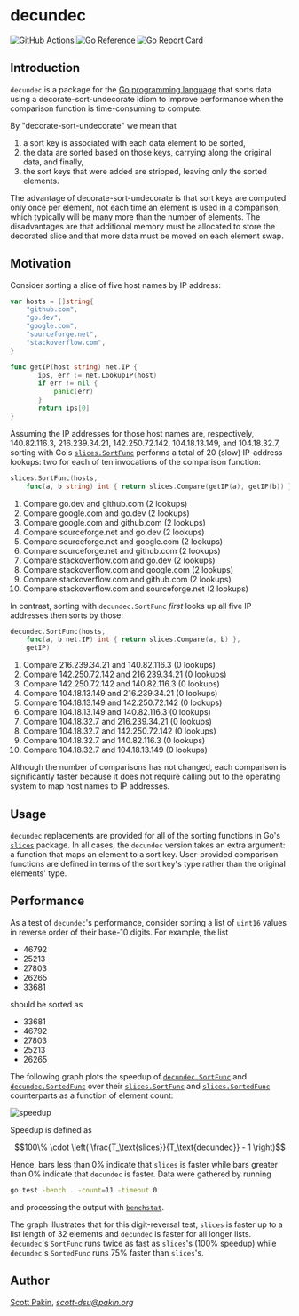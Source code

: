decundec
========

[![GitHub Actions](https://github.com/spakin/decundec/actions/workflows/go.yml/badge.svg)](https://github.com/spakin/decundec/actions) [![Go Reference](https://pkg.go.dev/badge/github.com/spakin/decundec.svg)](https://pkg.go.dev/github.com/spakin/decundec) [![Go Report Card](https://goreportcard.com/badge/spakin/decundec)](https://goreportcard.com/report/spakin/decundec)

Introduction
------------

`decundec` is a package for the [Go programming language](http://go.dev/) that sorts data using a decorate-sort-undecorate idiom to improve performance when the comparison function is time-consuming to compute.

By "decorate-sort-undecorate" we mean that
1. a sort key is associated with each data element to be sorted,
2. the data are sorted based on those keys, carrying along the original data, and finally,
3. the sort keys that were added are stripped, leaving only the sorted elements.

The advantage of decorate-sort-undecorate is that sort keys are computed only once per element, not each time an element is used in a comparison, which typically will be many more than the number of elements.  The disadvantages are that additional memory must be allocated to store the decorated slice and that more data must be moved on each element swap.

Motivation
----------

Consider sorting a slice of five host names by IP address:
```Go
var hosts = []string{
    "github.com",
    "go.dev",
    "google.com",
    "sourceforge.net",
    "stackoverflow.com",
}

func getIP(host string) net.IP {
       ips, err := net.LookupIP(host)
       if err != nil {
           panic(err)
       }
       return ips[0]
}
```
Assuming the IP addresses for those host names are, respectively, 140.82.116.3, 216.239.34.21, 142.250.72.142, 104.18.13.149, and 104.18.32.7, sorting with Go's [`slices.SortFunc`](https://pkg.go.dev/slices#SortFunc) performs a total of 20 (slow) IP-address lookups: two for each of ten invocations of the comparison function:

```Go
slices.SortFunc(hosts,
    func(a, b string) int { return slices.Compare(getIP(a), getIP(b)) })
```

1. Compare go.dev and github.com (2 lookups)
2. Compare google.com and go.dev (2 lookups)
3. Compare google.com and github.com (2 lookups)
4. Compare sourceforge.net and go.dev (2 lookups)
5. Compare sourceforge.net and google.com (2 lookups)
6. Compare sourceforge.net and github.com (2 lookups)
7. Compare stackoverflow.com and go.dev (2 lookups)
8. Compare stackoverflow.com and google.com (2 lookups)
9. Compare stackoverflow.com and github.com (2 lookups)
10. Compare stackoverflow.com and sourceforge.net (2 lookups)

In contrast, sorting with `decundec.SortFunc` _first_ looks up all five IP addresses then sorts by those:

```Go
decundec.SortFunc(hosts,
    func(a, b net.IP) int { return slices.Compare(a, b) },
    getIP)
```

1. Compare 216.239.34.21 and 140.82.116.3 (0 lookups)
2. Compare 142.250.72.142 and 216.239.34.21 (0 lookups)
3. Compare 142.250.72.142 and 140.82.116.3 (0 lookups)
4. Compare 104.18.13.149 and 216.239.34.21 (0 lookups)
5. Compare 104.18.13.149 and 142.250.72.142 (0 lookups)
6. Compare 104.18.13.149 and 140.82.116.3 (0 lookups)
7. Compare 104.18.32.7 and 216.239.34.21 (0 lookups)
8. Compare 104.18.32.7 and 142.250.72.142 (0 lookups)
9. Compare 104.18.32.7 and 140.82.116.3 (0 lookups)
10. Compare 104.18.32.7 and 104.18.13.149 (0 lookups)

Although the number of comparisons has not changed, each comparison is significantly faster because it does not require calling out to the operating system to map host names to IP addresses.

Usage
-----

`decundec` replacements are provided for all of the sorting functions in Go's [`slices`](https://pkg.go.dev/slices) package.  In all cases, the `decundec` version takes an extra argument: a function that maps an element to a sort key.  User-provided comparison functions are defined in terms of the sort key's type rather than the original elements' type.

Performance
-----------

As a test of `decundec`'s performance, consider sorting a list of `uint16` values in reverse order of their base-10 digits.  For example, the list

* 46792
* 25213
* 27803
* 26265
* 33681

should be sorted as

* 33681
* 46792
* 27803
* 25213
* 26265

The following graph plots the speedup of [`decundec.SortFunc`](https://pkg.go.dev/github.com/spakin/decundec#SortFunc) and [`decundec.SortedFunc`](https://pkg.go.dev/github.com/spakin/decundec#SortedFunc) over their [`slices.SortFunc`](https://pkg.go.dev/slices#SortFunc) and [`slices.SortedFunc`](https://pkg.go.dev/slices#SortedFunc) counterparts as a function of element count:

![speedup](https://github.com/user-attachments/assets/d0a24235-39f9-4565-9440-6fefa4f79299)

Speedup is defined as
```math
100\% \cdot \left( \frac{T_\text{slices}}{T_\text{decundec}} - 1 \right)
```
Hence, bars less than 0% indicate that `slices` is faster while bars greater than 0% indicate that `decundec` is faster.  Data were gathered by running
```bash
go test -bench . -count=11 -timeout 0
```
and processing the output with [`benchstat`](https://pkg.go.dev/golang.org/x/perf/cmd/benchstat).

The graph illustrates that for this digit-reversal test, `slices` is faster up to a list length of 32 elements and `decundec` is faster for all longer lists.  `decundec`'s `SortFunc` runs twice as fast as `slices`'s (100% speedup) while `decundec`'s `SortedFunc` runs 75% faster than `slices`'s.


Author
------

[Scott Pakin](http://www.pakin.org/~scott/), *scott-dsu@pakin.org*
